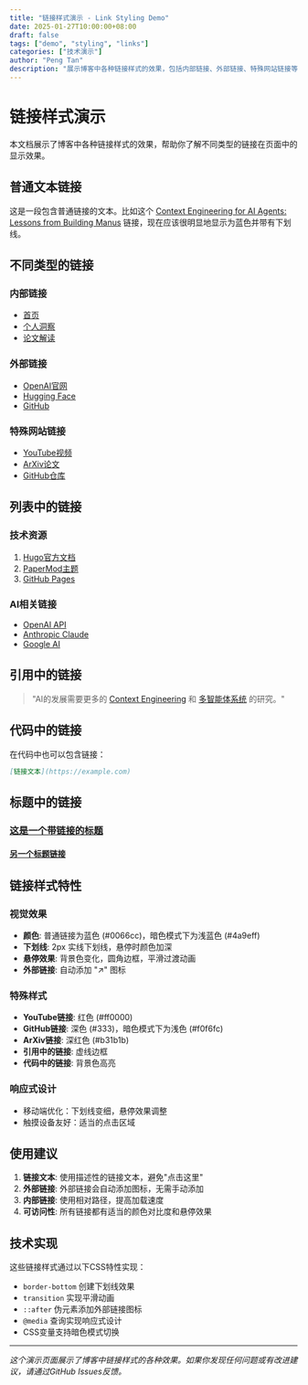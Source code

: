```yaml
---
title: "链接样式演示 - Link Styling Demo"
date: 2025-01-27T10:00:00+08:00
draft: false
tags: ["demo", "styling", "links"]
categories: ["技术演示"]
author: "Peng Tan"
description: "展示博客中各种链接样式的效果，包括内部链接、外部链接、特殊网站链接等"
---
```


# 链接样式演示

本文档展示了博客中各种链接样式的效果，帮助你了解不同类型的链接在页面中的显示效果。

## 普通文本链接

这是一段包含普通链接的文本。比如这个 [Context Engineering for AI Agents: Lessons from Building Manus](https://example.com/context-engineering) 链接，现在应该很明显地显示为蓝色并带有下划线。

## 不同类型的链接

### 内部链接

- [首页](/)
- [个人洞察](/categories/my_insights)
- [论文解读](/categories/papers)

### 外部链接

- [OpenAI官网](https://openai.com)
- [Hugging Face](https://huggingface.co)
- [GitHub](https://github.com)

### 特殊网站链接

- [YouTube视频](https://youtube.com/watch?v=example)
- [ArXiv论文](https://arxiv.org/abs/2301.00001)
- [GitHub仓库](https://github.com/microsoft/vscode)

## 列表中的链接

### 技术资源

1. [Hugo官方文档](https://gohugo.io/documentation/)
2. [PaperMod主题](https://github.com/adityatelange/hugo-PaperMod)
3. [GitHub Pages](https://pages.github.com/)

### AI相关链接

- [OpenAI API](https://platform.openai.com)
- [Anthropic Claude](https://claude.ai)
- [Google AI](https://ai.google)

## 引用中的链接

> "AI的发展需要更多的 [Context Engineering](https://example.com/context-eng) 和 [多智能体系统](https://example.com/multi-agent) 的研究。"

## 代码中的链接

在代码中也可以包含链接：

```markdown
[链接文本](https://example.com)
```

## 标题中的链接

### [这是一个带链接的标题](https://example.com/heading-link)

#### [另一个标题链接](https://example.com/another-link)

## 链接样式特性

### 视觉效果

- **颜色**: 普通链接为蓝色 (#0066cc)，暗色模式下为浅蓝色 (#4a9eff)
- **下划线**: 2px 实线下划线，悬停时颜色加深
- **悬停效果**: 背景色变化，圆角边框，平滑过渡动画
- **外部链接**: 自动添加 "↗" 图标

### 特殊样式

- **YouTube链接**: 红色 (#ff0000)
- **GitHub链接**: 深色 (#333)，暗色模式下为浅色 (#f0f6fc)
- **ArXiv链接**: 深红色 (#b31b1b)
- **引用中的链接**: 虚线边框
- **代码中的链接**: 背景色高亮

### 响应式设计

- 移动端优化：下划线变细，悬停效果调整
- 触摸设备友好：适当的点击区域

## 使用建议

1. **链接文本**: 使用描述性的链接文本，避免"点击这里"
2. **外部链接**: 外部链接会自动添加图标，无需手动添加
3. **内部链接**: 使用相对路径，提高加载速度
4. **可访问性**: 所有链接都有适当的颜色对比度和悬停效果

## 技术实现

这些链接样式通过以下CSS特性实现：

- `border-bottom` 创建下划线效果
- `transition` 实现平滑动画
- `::after` 伪元素添加外部链接图标
- `@media` 查询实现响应式设计
- CSS变量支持暗色模式切换

---

*这个演示页面展示了博客中链接样式的各种效果。如果你发现任何问题或有改进建议，请通过GitHub Issues反馈。*





